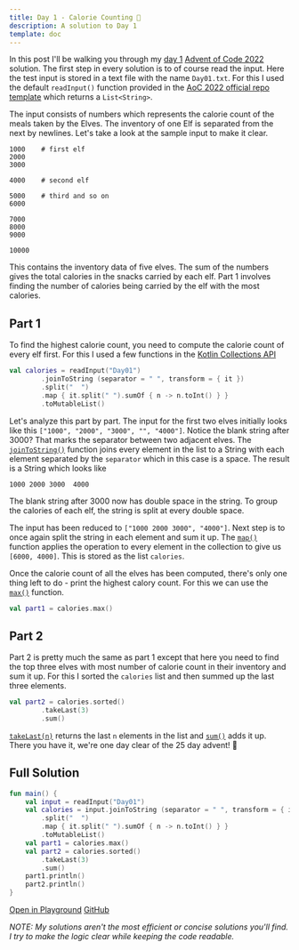 ```yaml
---
title: Day 1 - Calorie Counting 🍗 
description: A solution to Day 1
template: doc
---
```


In this post I'll be walking you through my [day 1](https://adventofcode.com/2022/day/1)
[Advent of Code 2022](https://adventofcode.com/2022)
solution. The first step in every solution is to of course
read the input. Here the test input is stored in
a text file with the name `Day01.txt`. For this I
used the default `readInput()` function provided in
the [AoC 2022 official repo template](https://github.com/kotlin-hands-on/advent-of-code-kotlin-template) which returns a `List<String>`.

The input consists of numbers which represents the calorie count of
the meals taken by the Elves. The inventory of one Elf is separated
from the next by newlines. Let's take a look at the sample input to
make it clear.

```
1000    # first elf
2000
3000

4000    # second elf

5000    # third and so on
6000

7000
8000
9000

10000
```

This contains the inventory data of five elves. The sum of the numbers
gives the total calories in the snacks carried by each elf. Part 1 involves
finding the number of calories being carried by the elf with the most
calories.

## Part 1

To find the highest calorie count, you need to compute the calorie count of
every elf first. For this I used a few functions in the [Kotlin Collections API](https://kotlinlang.org/api/latest/jvm/stdlib/kotlin.collections/)

```kotlin
val calories = readInput("Day01")
        .joinToString (separator = " ", transform = { it })
        .split("  ")
        .map { it.split(" ").sumOf { n -> n.toInt() } }
        .toMutableList()
```
Let's analyze this part by part. The input for the first two elves initially looks like this
`["1000", "2000", "3000", "", "4000"]`. Notice the blank string after 3000? That marks the 
separator between two adjacent elves. The [`joinToString()`](https://kotlinlang.org/api/latest/jvm/stdlib/kotlin.collections/join-to-string.html) function joins every element in the list to a String with each element separated by the `separator` which in this case is a space. The result is a String which
looks like 
```
1000 2000 3000  4000
```
The blank string after 3000 now has double space in the string.
To group the calories of each elf, the string is split at every double space. 

The input has been reduced to `["1000 2000 3000", "4000"]`. Next step is to once again split the
string in each element and sum it up. The [`map()`](https://kotlinlang.org/api/latest/jvm/stdlib/kotlin.collections/map.html) function applies the operation to every element
in the collection to give us `[6000, 4000]`. This is stored as the list `calories`.

Once the calorie count of all the elves has been computed, there's only one thing left to do -
print the highest calory count. For this we can use the [`max()`](https://kotlinlang.org/api/latest/jvm/stdlib/kotlin.collections/max.html) function.

```kotlin
val part1 = calories.max()
```

## Part 2

Part 2 is pretty much the same as part 1 except that here you need to find the top three elves
with most number of calorie count in their inventory and sum it up. For this I sorted the
`calories` list and then summed up the last three elements.

```kotlin
val part2 = calories.sorted()
        .takeLast(3)
        .sum()
```
[`takeLast(n)`](https://kotlinlang.org/api/latest/jvm/stdlib/kotlin.collections/take-last.html)
returns the last `n` elements in the list and [`sum()`](https://kotlinlang.org/api/latest/jvm/stdlib/kotlin.collections/sum.html) adds it up. There you have it, we're one
day clear of the 25 day advent! 🎉
## Full Solution
```kotlin
fun main() {
    val input = readInput("Day01")
    val calories = input.joinToString (separator = " ", transform = { it })
        .split("  ")
        .map { it.split(" ").sumOf { n -> n.toInt() } }
        .toMutableList()
    val part1 = calories.max()
    val part2 = calories.sorted()
        .takeLast(3)
        .sum()
    part1.println()
    part2.println()
}
```

[Open in Playground](https://pl.kotl.in/OdWNd1irT) [GitHub](https://github.com/Sasikuttan2163/AoC-2022-Solutions-In-Kotlin/blob/main/src/Day01.kt)

*NOTE: My solutions aren't the most efficient or
concise solutions you'll find. I try to make the 
logic clear while keeping the code readable.*
